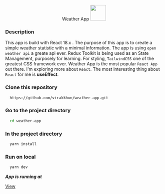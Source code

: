 <p align='center'>
  <span>Weather App</span>
  <img src='https://cdn2.iconfinder.com/data/icons/weather-flat-14/64/weather02-512.png' width="50px" />
</p>


### Description

This app is build with React 18.x . The purpose of this app is to create a simple weather statistic with a minimal information.
The app is using `open weather api` a greate api ever. Redux Toolkit is being used as an State Management, purposely for learning.
For styling, `TailwindCSS` one of the greatest CSS framework ever. Weather App is the most popular `React App` out there. 
I'm exploring more about `React`. The most interesting thing about `React` for me is **useEffect**. 

### Clone this repository

  ```bash 
    https://github.com/virakkhun/weather-app.git
  ```

### Go to the project directory

  ```bash 
    cd weather-app
  ```

### In the project directory

  ```bash 
    yarn install
  ```

### Run on local

  ```bash 
    yarn dev
  ```

  ***App is running at***

  [View](http://localhost:3000)

